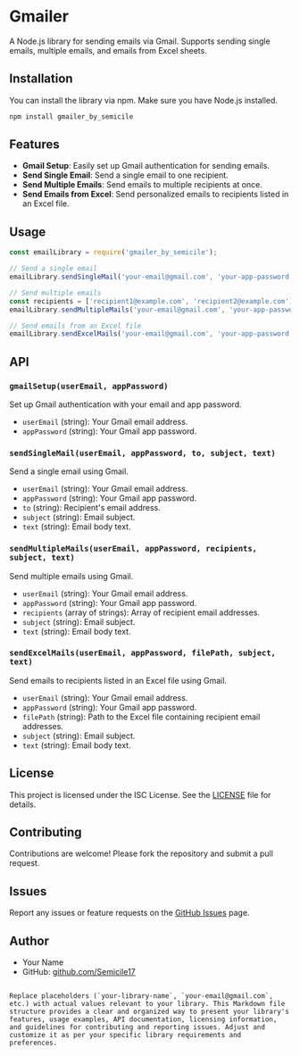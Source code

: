 


# Gmailer

A Node.js library for sending emails via Gmail. Supports sending single emails, multiple emails, and emails from Excel sheets.

## Installation

You can install the library via npm. Make sure you have Node.js installed.

```bash
npm install gmailer_by_semicile
```

## Features

- **Gmail Setup**: Easily set up Gmail authentication for sending emails.
- **Send Single Email**: Send a single email to one recipient.
- **Send Multiple Emails**: Send emails to multiple recipients at once.
- **Send Emails from Excel**: Send personalized emails to recipients listed in an Excel file.

## Usage

```javascript
const emailLibrary = require('gmailer_by_semicile');

// Send a single email
emailLibrary.sendSingleMail('your-email@gmail.com', 'your-app-password', 'recipient@example.com', 'Test Subject', 'Test Body');

// Send multiple emails
const recipients = ['recipient1@example.com', 'recipient2@example.com'];
emailLibrary.sendMultipleMails('your-email@gmail.com', 'your-app-password', recipients, 'Test Subject', 'Test Body');

// Send emails from an Excel file
emailLibrary.sendExcelMails('your-email@gmail.com', 'your-app-password', 'path/to/your/excel/file.xlsx', 'Test Subject', 'Test Body');
```

## API

### `gmailSetup(userEmail, appPassword)`

Set up Gmail authentication with your email and app password.

- `userEmail` (string): Your Gmail email address.
- `appPassword` (string): Your Gmail app password.

### `sendSingleMail(userEmail, appPassword, to, subject, text)`

Send a single email using Gmail.

- `userEmail` (string): Your Gmail email address.
- `appPassword` (string): Your Gmail app password.
- `to` (string): Recipient's email address.
- `subject` (string): Email subject.
- `text` (string): Email body text.

### `sendMultipleMails(userEmail, appPassword, recipients, subject, text)`

Send multiple emails using Gmail.

- `userEmail` (string): Your Gmail email address.
- `appPassword` (string): Your Gmail app password.
- `recipients` (array of strings): Array of recipient email addresses.
- `subject` (string): Email subject.
- `text` (string): Email body text.

### `sendExcelMails(userEmail, appPassword, filePath, subject, text)`

Send emails to recipients listed in an Excel file using Gmail.

- `userEmail` (string): Your Gmail email address.
- `appPassword` (string): Your Gmail app password.
- `filePath` (string): Path to the Excel file containing recipient email addresses.
- `subject` (string): Email subject.
- `text` (string): Email body text.

## License

This project is licensed under the ISC License. See the [LICENSE](LICENSE) file for details.

## Contributing

Contributions are welcome! Please fork the repository and submit a pull request.

## Issues

Report any issues or feature requests on the [GitHub Issues](https://github.com/Semicile17/Gmailer/issues) page.

## Author

- Your Name
- GitHub: [github.com/Semicile17](https://github.com/Gmailer)
```

Replace placeholders (`your-library-name`, `your-email@gmail.com`, etc.) with actual values relevant to your library. This Markdown file structure provides a clear and organized way to present your library's features, usage examples, API documentation, licensing information, and guidelines for contributing and reporting issues. Adjust and customize it as per your specific library requirements and preferences.